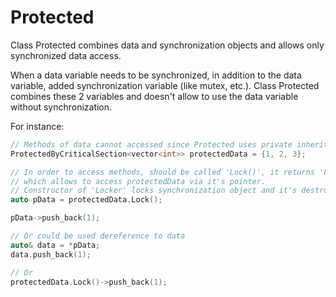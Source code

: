 # Protected
Class Protected combines data and synchronization objects and allows only synchronized data access.


When a data variable needs to be synchronized, in addition to the data variable, 
added synchronization variable (like mutex, etc.).
Class Protected combines these 2 variables and doesn't allow to use the data variable without synchronization.

For instance:
```C++
// Methods of data cannot accessed since Protected uses private inheritance.
ProtectedByCriticalSection<vector<int>> protectedData = {1, 2, 3};

// In order to access methods, should be called 'Lock()', it returns 'Locker' object, 
// which allows to access protectedData via it's pointer. 
// Constructor of 'Locker' locks synchronization object and it's destructor unlocks it.
auto pData = protectedData.Lock();

pData->push_back(1);

// Or could be used dereference to data
auto& data = *pData;
data.push_back(1);

// Or
protectedData.Lock()->push_back(1);
```
